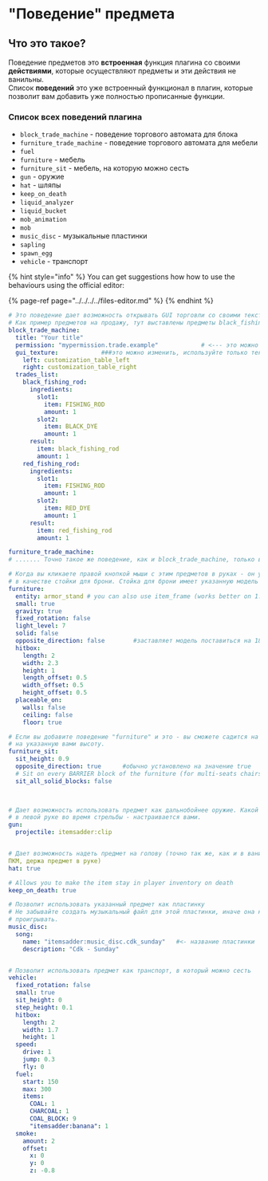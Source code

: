 # "Поведение" предмета

## Что это такое?

Поведение предметов это **встроенная** функция плагина со своими **действиями**, которые осуществляют предметы и эти действия не ванильны.  
Список **поведений** это уже встроенный функционал в плагин, которые позволит вам добавить уже полностью прописанные функции.

### Список всех поведений плагина

* `block_trade_machine` - поведение торгового автомата для блока
* `furniture_trade_machine` - поведение торгового автомата для мебели
* `fuel`
* `furniture` - мебель
* `furniture_sit` - мебель, на которую можно сесть
* `gun` - оружие
* `hat` - шляпы
* `keep_on_death`
* `liquid_analyzer`
* `liquid_bucket`
* `mob_animation`
* `mob`
* `music_disc` - музыкальные пластинки
* `sapling`
* `spawn_egg`
* `vehicle` - транспорт

{% hint style="info" %}
You can get suggestions how how to use the behaviours using the official editor:

{% page-ref page="../../../../files-editor.md" %}
{% endhint %}

```yaml
# Это поведение дает возможность открывать GUI торговли со своими текстурами и предметами на продажу
# Как пример предметов на продажу, тут выставлены предметы black_fishing_rod и red_fishing_rod
block_trade_machine:
  title: "Your title"
  permission: "mypermission.trade.example"            # <--- это можно изменить
  gui_texture:            ###это можно изменить, используйте только текстурированные GUI
    left: customization_table_left
    right: customization_table_right
  trades_list:
    black_fishing_rod:
      ingredients:
        slot1:
          item: FISHING_ROD
          amount: 1
        slot2:
          item: BLACK_DYE
          amount: 1
      result:
        item: black_fishing_rod
        amount: 1
    red_fishing_rod:
      ingredients:
        slot1:
          item: FISHING_ROD
          amount: 1
        slot2:
          item: RED_DYE
          amount: 1
      result:
        item: red_fishing_rod
        amount: 1

furniture_trade_machine:
# ....... Точно такое же поведение, как и block_trade_machine, только в виде мебели

# Когда вы кликаете правой кнопкой мыши с этим предметов в руках - он установится на земплю
# в качестве стойки для брони. Стойка для брони имеет указанную модель блока на своей голове и является невидимой.
furniture:
  entity: armor_stand # you can also use item_frame (works better on 1.16+)
  small: true
  gravity: true
  fixed_rotation: false
  light_level: 7  
  solid: false
  opposite_direction: false        #заставляет модель поставиться на 180 градусов в направлении от вас
  hitbox:
    length: 2
    width: 2.3
    height: 1
    length_offset: 0.5
    width_offset: 0.5
    height_offset: 0.5
  placeable_on:
    walls: false
    ceiling: false
    floor: true

# Если вы добавите поведение "furniture" и это - вы сможете садится на вашу мебель
# на указанную вами высоту.
furniture_sit:
  sit_height: 0.9
  opposite_direction: true      #обычно установлено на значение true
  # Sit on every BARRIER block of the furniture (for multi-seats chairs)
  sit_all_solid_blocks: false
  


# Дает возможность использовать предмет как дальнобойнее оружие. Какой предмет должен являться снарядом и лежать
# в левой руке во время стрельбы - настраивается вами.
gun:
  projectile: itemsadder:clip


# Дает возможность надеть предмет на голову (точно так же, как и в ваниле. Если указан предмет, который не является шлемом - его можно нажать нажатием
ПКМ, держа предмет в руке)
hat: true

# Allows you to make the item stay in player inventory on death
keep_on_death: true

# Позволит использовать указанный предмет как пластинку
# Не забывайте создать музыкальный файл для этой пластинки, иначе она ничего не будет
# проигрывать.
music_disc:
  song:
    name: "itemsadder:music_disc.cdk_sunday"   #<- название пластинки
    description: "Cdk - Sunday"   


# Позволит использовать предмет как транспорт, в который можно сесть
vehicle:
  fixed_rotation: false
  small: true
  sit_height: 0
  step_height: 0.1
  hitbox:
    length: 2
    width: 1.7
    height: 1
  speed:
    drive: 1
    jump: 0.3
    fly: 0
  fuel:
    start: 150
    max: 300
    items:
      COAL: 1
      CHARCOAL: 1
      COAL_BLOCK: 9
      "itemsadder:banana": 1
  smoke:
    amount: 2
    offset:
      x: 0
      y: 0
      z: -0.8
```

